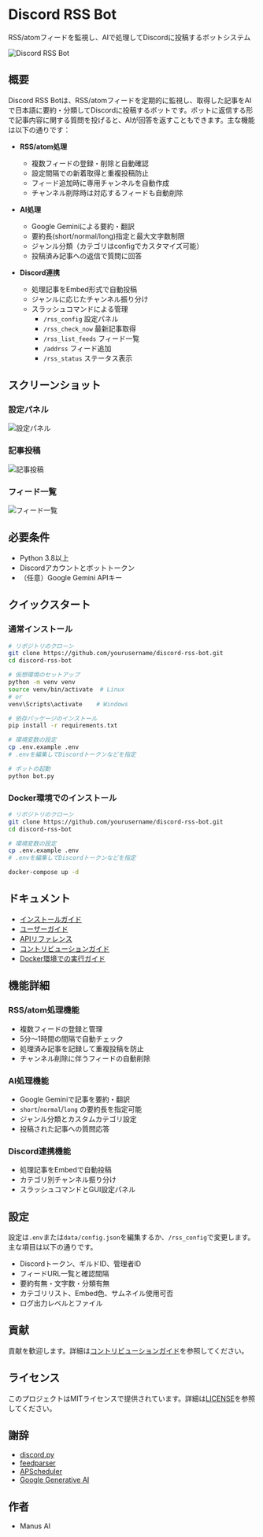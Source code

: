 # Discord RSS Bot

RSS/atomフィードを監視し、AIで処理してDiscordに投稿するボットシステム

![Discord RSS Bot](docs/images/discord_rss_bot_logo.png)

## 概要

Discord RSS Botは、RSS/atomフィードを定期的に監視し、取得した記事をAIで日本語に要約・分類してDiscordに投稿するボットです。ボットに返信する形で記事内容に関する質問を投げると、AIが回答を返すこともできます。主な機能は以下の通りです：

- **RSS/atom処理**
  - 複数フィードの登録・削除と自動確認
  - 設定間隔での新着取得と重複投稿防止
  - フィード追加時に専用チャンネルを自動作成
  - チャンネル削除時は対応するフィードも自動削除

- **AI処理**
  - Google Geminiによる要約・翻訳
  - 要約長(short/normal/long)指定と最大文字数制限
  - ジャンル分類（カテゴリはconfigでカスタマイズ可能）
  - 投稿済み記事への返信で質問に回答

- **Discord連携**
  - 処理記事をEmbed形式で自動投稿
  - ジャンルに応じたチャンネル振り分け
  - スラッシュコマンドによる管理
    - `/rss_config` 設定パネル
    - `/rss_check_now` 最新記事取得
    - `/rss_list_feeds` フィード一覧
    - `/addrss` フィード追加
    - `/rss_status` ステータス表示

## スクリーンショット

### 設定パネル
![設定パネル](docs/images/config_panel.png)

### 記事投稿
![記事投稿](docs/images/article_post.png)

### フィード一覧
![フィード一覧](docs/images/feed_list.png)

## 必要条件

- Python 3.8以上
- Discordアカウントとボットトークン
- （任意）Google Gemini APIキー

## クイックスタート

### 通常インストール

```bash
# リポジトリのクローン
git clone https://github.com/yourusername/discord-rss-bot.git
cd discord-rss-bot

# 仮想環境のセットアップ
python -m venv venv
source venv/bin/activate  # Linux
# or
venv\Scripts\activate    # Windows

# 依存パッケージのインストール
pip install -r requirements.txt

# 環境変数の設定
cp .env.example .env
# .envを編集してDiscordトークンなどを指定

# ボットの起動
python bot.py
```

### Docker環境でのインストール

```bash
# リポジトリのクローン
git clone https://github.com/yourusername/discord-rss-bot.git
cd discord-rss-bot

# 環境変数の設定
cp .env.example .env
# .envを編集してDiscordトークンなどを指定

docker-compose up -d
```

## ドキュメント

- [インストールガイド](docs/installation_guide.md)
- [ユーザーガイド](docs/user_guide.md)
- [APIリファレンス](docs/api_reference.md)
- [コントリビューションガイド](docs/contributing.md)
- [Docker環境での実行ガイド](docker_guide.md)

## 機能詳細

### RSS/atom処理機能

- 複数フィードの登録と管理
- 5分〜1時間の間隔で自動チェック
- 処理済み記事を記録して重複投稿を防止
- チャンネル削除に伴うフィードの自動削除

### AI処理機能

- Google Geminiで記事を要約・翻訳
- `short`/`normal`/`long` の要約長を指定可能
- ジャンル分類とカスタムカテゴリ設定
- 投稿された記事への質問応答

### Discord連携機能

- 処理記事をEmbedで自動投稿
- カテゴリ別チャンネル振り分け
- スラッシュコマンドとGUI設定パネル

## 設定

設定は`.env`または`data/config.json`を編集するか、`/rss_config`で変更します。主な項目は以下の通りです。

- Discordトークン、ギルドID、管理者ID
- フィードURL一覧と確認間隔
- 要約有無・文字数・分類有無
- カテゴリリスト、Embed色、サムネイル使用可否
- ログ出力レベルとファイル

## 貢献

貢献を歓迎します。詳細は[コントリビューションガイド](docs/contributing.md)を参照してください。

## ライセンス

このプロジェクトはMITライセンスで提供されています。詳細は[LICENSE](LICENSE)を参照してください。

## 謝辞

- [discord.py](https://github.com/Rapptz/discord.py)
- [feedparser](https://github.com/kurtmckee/feedparser)
- [APScheduler](https://github.com/agronholm/apscheduler)
- [Google Generative AI](https://github.com/google/generative-ai-python)

## 作者

- Manus AI
